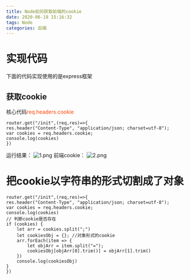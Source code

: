 ```yaml
---
title: Node如何获取前端的cookie
date: 2020-06-19 15:16:32
tags: Node
categories: 后端
---
```



# 实现代码
下面的代码实现使用的是express框架
## 获取cookie
核心代码<font color="#f40">req.headers.cookie</font>
```
router.get("/init",(req,res)=>{
res.header("Content-Type", "application/json; charset=utf-8");
var cookies = req.headers.cookie;
console.log(cookies)
})
```
<!-- more -->
运行结果：
![1.png](/Node如何获取前端的cookie/1.png)
前端cookie：
![2.png](/Node如何获取前端的cookie/2.png)

# 把cookie以字符串的形式切割成了对象
```
router.get("/init",(req,res)=>{
res.header("Content-Type", "application/json; charset=utf-8");
var cookies = req.headers.cookie;
console.log(cookies)
// 判断cookie是否存在
if (cookies) {
    let arr = cookies.split(";")
    let cookiesObj = {}; //对象形式的cookie
    arr.forEach(item => {
        let objArr = item.split("=");
        cookiesObj[objArr[0].trim()] = objArr[1].trim()
    })
    console.log(cookiesObj)
}
})
```